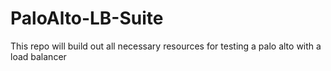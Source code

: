 # PaloAlto-LB-Suite
This repo will build out all necessary resources for testing a palo alto with a load balancer
